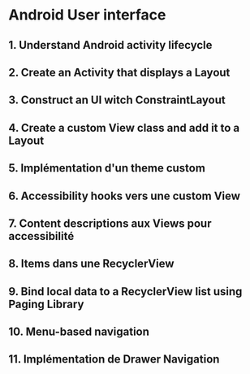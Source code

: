 # Android User interface

## **1. Understand Android activity lifecycle**

## **2. Create an Activity that displays a Layout**

## **3. Construct an UI witch ConstraintLayout**

## **4. Create a custom View class and add it to a Layout**

## **5. Implémentation d'un theme custom**

## **6. Accessibility hooks vers une custom View**


## **7. Content descriptions aux Views pour accessibilité**

## **8. Items dans une RecyclerView**

## **9. Bind local data to a RecyclerView list using Paging Library**

## **10. Menu-based navigation**

## **11. Implémentation de Drawer Navigation**

